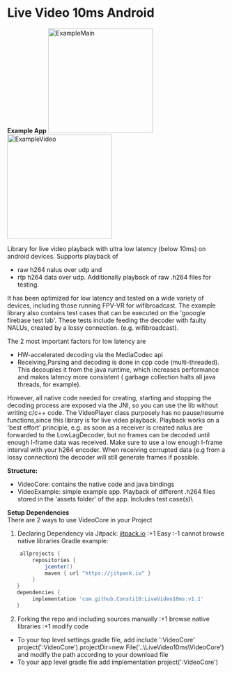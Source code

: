 # Live Video 10ms Android 

**Example App**
<img src="https://raw.githubusercontent.com/Consti10/LiveVIdeo10ms/Screenshots/device1.png" alt="ExampleMain" width="240"> <img src="https://raw.githubusercontent.com/Consti10/LiveVIdeo10ms/Screenshots/device1.png" alt="ExampleVideo" width="240">

Library for live video playback with ultra low latency (below 10ms) on android devices.
Supports playback of
* raw h264 nalus over udp and
* rtp h264 data over udp.
Additionally playback of raw .h264 files for testing.

It has been optimized for low latency and tested on a wide variety of devices, including those running FPV-VR for wifibroadcast.
The example library also contains test cases that can be executed on the 'gooogle firebase test lab'. These tests include feeding
the decoder with faulty NALUs, created by a lossy connection. (e.g. wifibroadcast).

The 2 most important factors for low latency are
* HW-accelerated decoding via the MediaCodec api
* Receiving,Parsing and decoding is done in cpp code (multi-threaded). This decouples it from the java runtime, which increases performance and makes latency more consistent ( garbage collection halts all java threads, for example).

However, all native code needed for creating, starting and stopping the decoding process are exposed via the JNI, so you can use the lib
without writing c/c++ code.
The VideoPlayer class purposely has no pause/resume functions,since this library is for live video playback.
Playback works on a 'best effort' principle, e.g. as soon as a receiver is created nalus are forwarded to the LowLagDecoder,
but no frames can be decoded until enough I-frame data was received. Make sure to use a low enough I-frame interval with your h264 encoder.
When receiving corrupted data (e.g from a lossy connection) the decoder will still generate frames if possible.

**Structure:**
- VideoCore: contains the native code and java bindings
- VideoExample: simple example app. Playback of different .h264 files stored in the 'assets folder' of the app. Includes test case(s)\

**Setup Dependencies**\
There are 2 ways to use VideoCore in your Project
1. Declaring Dependency via Jitpack: [jitpack.io](https://jitpack.io)
:+1 Easy
:-1 cannot browse native libraries
Gradle example:
```gradle
    allprojects {
        repositories {
            jcenter()
            maven { url "https://jitpack.io" }
        }
   }
   dependencies {
        implementation 'com.github.Consti10:LiveVideo10ms:v1.1'
   }
```
2. Forking the repo and including sources manually
:+1 browse native libraries
:+1 modify code
* To your top level settings.gradle file, add
include ':VideoCore'
project(':VideoCore').projectDir=new File('..\\LiveVideo10ms\\VideoCore')
and modify the path according to your download file
* To your app level gradle file add
implementation project(':VideoCore')

